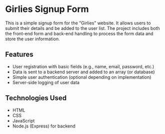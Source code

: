 # Girlies Signup Form

This is a simple signup form for the "Girlies" website. It allows users to submit their details and be added to the user list. The project includes both the front-end form and back-end handling to process the form data and store the user information.

## Features
- User registration with basic fields (e.g., name, email, password, etc.)
- Data is sent to a backend server and added to an array (or database)
- Simple user authentication (optional depending on implementation)
- Server-side logging of user data

## Technologies Used
- HTML
- CSS
- JavaScript
- Node.js (Express) for backend

